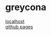 # greycona

<a href="http://127.0.0.1:5500/index.html" target="_blank">localhost</a>
<br>
<a href="https://itisyijy.github.io/greycona/" target="_blank">github pages</a>
